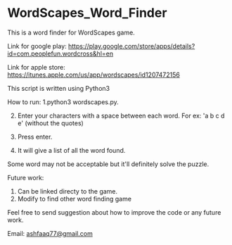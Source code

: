 # WordScapes_Word_Finder
This is a word finder for WordScapes game.

Link for google play: https://play.google.com/store/apps/details?id=com.peoplefun.wordcross&hl=en

Link for apple store: https://itunes.apple.com/us/app/wordscapes/id1207472156

This script is written using Python3

How to run:
1.python3 wordscapes.py.

2. Enter your characters with a space between each word. For ex: 'a b c d e' (without the quotes)

3. Press enter.

4. It will give a list of all the word found.


Some word may not be acceptable but it'll definitely solve the puzzle.

Future work:

1. Can be linked directy to the game.
2. Modify to find other word finding game


Feel free to send suggestion about how to improve the code or any future work.

Email: ashfaaq77@gmail.com
